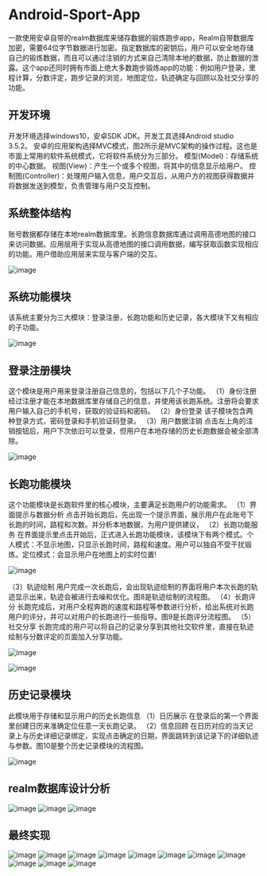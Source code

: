 # Android-Sport-App
一款使用安卓自带的realm数据库来储存数据的锻炼跑步app，Realm自带数据库加密，需要64位字节数据进行加密。指定数据库的密钥后，用户可以安全地存储自己的锻炼数据，而且可以通过注销的方式来自己清除本地的数据，防止数据的泄露。这个app还同时拥有市面上绝大多数跑步锻炼app的功能：例如用户登录，里程计算，分数评定，跑步记录的浏览，地图定位，轨迹确定与回顾以及社交分享的功能。

## 开发环境
开发环境选择windows10，安卓SDK JDK。开发工具选择Android studio 3.5.2。
         安卓的应用架构选择MVC模式，图2所示是MVC架构的操作过程。这也是市面上常用的软件系统模式，它将软件系统分为三部分。
         模型(Model)：存储系统的中心数据。
         视图(View)：产生一个或多个视图，将其中的信息显示给用户。
         控制图(Controller)：处理用户输入信息，用户交互后，从用户方的视图获得数据并将数据发送到模型，负责管理与用户交互控制。
         
## 系统整体结构
账号数据都存储在本地realm数据库里。长跑信息数据库通过调用高德地图的接口来访问数据。应用层用于实现从高德地图的接口调用数据，编写获取函数实现相应的功能。用户借助应用层来实现与客户端的交互。

![image](https://github.com/yxyxnrh/Android-Sport-App/assets/82510221/aa346810-f36e-4f6e-b162-1d22c4ac714d)

## 系统功能模块
该系统主要分为三大模块：登录注册，长跑功能和历史记录，各大模块下又有相应的子功能。

![image](https://github.com/yxyxnrh/Android-Sport-App/assets/82510221/0609c2a2-dd4c-44da-8298-e64645683e29)


## 登录注册模块
这个模块是用户用来登录注册自己信息的，包括以下几个子功能。
（1）身份注册
经过注册才能在本地数据库里存储自己的信息，并使用该长跑系统。注册将会要求用户输入自己的手机号，获取的验证码和密码。
（2）身份登录
该子模块包含两种登录方式，密码登录和手机验证码登录。
（3）用户数据注销
点击左上角的注销按钮后，用户下次依旧可以登录，但用户在本地存储的历史长跑数据会被全部清除。
        
![image](https://github.com/yxyxnrh/Android-Sport-App/assets/82510221/deffc24c-f750-4572-9f4c-95fa3239705f)


## 长跑功能模块
这个功能模块是长跑软件里的核心模块，主要满足长跑用户的功能需求。
（1）界面提示与数据分析
点击开始长跑后，先出现一个提示界面，展示用户在此账号下长跑的时间，路程和次数。并分析本地数据，为用户提供建议，
（2）长跑功能服务
在界面提示里点击开始后，正式进入长跑功能模块，该模块下有两个模式。个人模式：不显示地图，只显示长跑时间，路程和速度。用户可以独自不受干扰锻炼。定位模式：会显示用户在地图上的实时位置!
         
![image](https://github.com/yxyxnrh/Android-Sport-App/assets/82510221/8b80b7e0-0e1a-4fc9-8172-aa6eece3df7e)

（3）轨迹绘制
用户完成一次长跑后，会出现轨迹绘制的界面将用户本次长跑的轨迹显示出来，轨迹会被进行去噪和优化。图8是轨迹绘制的流程图。
（4）长跑评分
长跑完成后，对用户全程奔跑的速度和路程等参数进行分析，给出系统对长跑用户的评分，并可以对用户的长跑进行一些指导。图9是长跑评分流程图。
（5）社交分享
长跑完成的用户可以将自己的记录分享到其他社交软件里，直接在轨迹绘制与分数评定的页面加入分享功能。

![image](https://github.com/yxyxnrh/Android-Sport-App/assets/82510221/771f8ca3-d41d-4aae-9f75-707da598d35e)

![image](https://github.com/yxyxnrh/Android-Sport-App/assets/82510221/1dfa911e-ca7d-4561-ad0a-78d4d0b3f1ba)

## 历史记录模块
此模块用于存储和显示用户的历史长跑信息
（1）日历展示
在登录后的第一个界面里创建日历来准确定位任意一天长跑记录。
（2）信息回顾
在日历对应的当天记录上与历史详细记录绑定，实现点击确定的日期，界面跳转到该记录下的详细轨迹与参数。图10是整个历史记录模块的流程图。

![image](https://github.com/yxyxnrh/Android-Sport-App/assets/82510221/1026a4c5-efa6-45b8-a23b-00367da3328f)

## realm数据库设计分析
![image](https://github.com/yxyxnrh/Android-Sport-App/assets/82510221/bb3cacb4-adb3-4aea-b5f2-55d37191a5f5)
![image](https://github.com/yxyxnrh/Android-Sport-App/assets/82510221/e59c9fe3-bd9a-46c6-b73e-d96bf34da725)
![image](https://github.com/yxyxnrh/Android-Sport-App/assets/82510221/9008676a-93ce-4c73-93d5-c58905d6d2fc)


## 最终实现
![image](https://github.com/yxyxnrh/Android-Sport-App/assets/82510221/bdc6cc3d-8a77-4edc-bc27-5c252b1ec822)
![image](https://github.com/yxyxnrh/Android-Sport-App/assets/82510221/14f36cbe-bf0d-44b8-aa35-9de234aaa2f4)
![image](https://github.com/yxyxnrh/Android-Sport-App/assets/82510221/ab3dfa4e-a676-4121-9709-f026baa411a3)
![image](https://github.com/yxyxnrh/Android-Sport-App/assets/82510221/c3e482a9-7571-4e7c-9b0a-4b3972467740)
![image](https://github.com/yxyxnrh/Android-Sport-App/assets/82510221/0dc6a1a9-4c3a-4460-b55c-77e474b88b35)
![image](https://github.com/yxyxnrh/Android-Sport-App/assets/82510221/2dfa6952-14b1-4668-918b-b9a1b06b4b7b)
![image](https://github.com/yxyxnrh/Android-Sport-App/assets/82510221/742e344b-3c6a-4804-8ad9-a3065edb4bae)
![image](https://github.com/yxyxnrh/Android-Sport-App/assets/82510221/c057512a-ede5-4045-a3b2-788f14b1db78)
![image](https://github.com/yxyxnrh/Android-Sport-App/assets/82510221/9dec7eb6-c8df-45ef-b3ab-0e16c157b43d)
![image](https://github.com/yxyxnrh/Android-Sport-App/assets/82510221/560489c0-7a1c-4fe6-815a-9a0d7a3e0e51)
![image](https://github.com/yxyxnrh/Android-Sport-App/assets/82510221/d299c4b9-5db4-4c10-b9e2-b1fd0dabe75f)




































